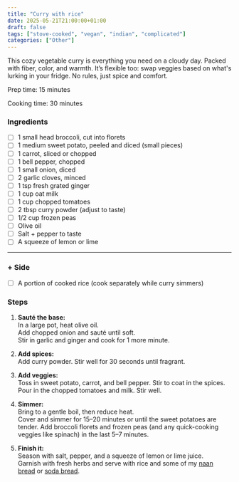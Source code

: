 ```yaml
---
title: "Curry with rice"
date: 2025-05-21T21:00:00+01:00
draft: false
tags: ["stove-cooked", "vegan", "indian", "complicated"]
categories: ["Other"]
---
```


This cozy vegetable curry is everything you need on a cloudy day. Packed with fiber, color, and warmth. It’s flexible too: swap veggies based on what's lurking in your fridge. No rules, just spice and comfort.

<div class="recipe" id="recipe">
Prep time: 15 minutes

Cooking time: 30 minutes

### Ingredients
- [ ] 1 small head broccoli, cut into florets
- [ ] 1 medium sweet potato, peeled and diced (small pieces)
- [ ] 1 carrot, sliced or chopped
- [ ] 1 bell pepper, chopped
- [ ] 1 small onion, diced
- [ ] 2 garlic cloves, minced
- [ ] 1 tsp fresh grated ginger
- [ ] 1 cup oat milk
- [ ] 1 cup chopped tomatoes
- [ ] 2 tbsp curry powder (adjust to taste)
- [ ] 1/2 cup frozen peas
- [ ] Olive oil
- [ ] Salt + pepper to taste
- [ ] A squeeze of lemon or lime
<hr>

### + Side
- [ ] A portion of cooked rice (cook separately while curry simmers)

### Steps
1. **Sauté the base:**  
   In a large pot, heat olive oil.  
   Add chopped onion and sauté until soft.  
   Stir in garlic and ginger and cook for 1 more minute.

2. **Add spices:**  
   Add curry powder. Stir well for 30 seconds until fragrant.

3. **Add veggies:**  
   Toss in sweet potato, carrot, and bell pepper. Stir to coat in the spices.  
   Pour in the chopped tomatoes and milk. Stir well.

4. **Simmer:**  
   Bring to a gentle boil, then reduce heat.  
   Cover and simmer for 15–20 minutes or until the sweet potatoes are tender. 
   Add broccoli florets and frozen peas (and any quick-cooking veggies like spinach) in the last 5–7 minutes.

5. **Finish it:**  
   Season with salt, pepper, and a squeeze of lemon or lime juice.  
   Garnish with fresh herbs and serve with rice and some of my <a href="/posts/pastry/naan-bread">naan bread</a> or <a href="/posts/pastry/irish-soda">soda bread</a>.

</div>